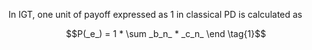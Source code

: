 In IGT, one unit of payoff expressed as 1 in classical PD is calculated as  

$$P(_e_) = 1 * \sum _b_n_ * _c_n_ \end \tag{1}$$

